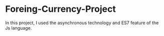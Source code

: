 # Foreing-Currency-Project
In this project, I used the asynchronous technology and ES7 feature of the Js language.
